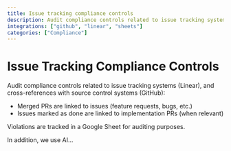 ```yaml
---
title: Issue tracking compliance controls
description: Audit compliance controls related to issue tracking systems
integrations: ["github", "linear", "sheets"]
categories: ["Compliance"]
---
```


# Issue Tracking Compliance Controls

Audit compliance controls related to issue tracking systems (Linear), and cross-references with source control systems (GitHub):

- Merged PRs are linked to issues (feature requests, bugs, etc.)
- Issues marked as done are linked to implementation PRs (when relevant)

Violations are tracked in a Google Sheet for auditing purposes.

In addition, we use AI...
